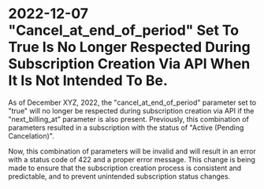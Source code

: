 # 2022-12-07 "Cancel_at_end_of_period" Set To True Is No Longer Respected During Subscription Creation Via API When It Is Not Intended To Be.

As of December XYZ, 2022, the "cancel_at_end_of_period" parameter set to "true" will no longer be respected during subscription creation via API if the "next_billing_at" parameter is also present. Previously, this combination of parameters resulted in a subscription with the status of "Active (Pending Cancelation)".

Now, this combination of parameters will be invalid and will result in an error with a status code of 422 and a proper error message. This change is being made to ensure that the subscription creation process is consistent and predictable, and to prevent unintended subscription status changes.
